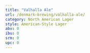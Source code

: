 ```yaml
---
title: "Valhalla Ale"
url: /denmark-brewing/valhalla-ale/
category: North American Lager
style: American-Style Lager
abv: 0
ibu: 0
srm: 0
upc: 0
---
```


